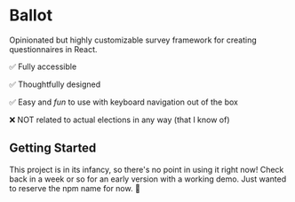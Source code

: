 # Ballot

Opinionated but highly customizable survey framework for creating questionnaires in React.

✅ Fully accessible

✅ Thoughtfully designed

✅ Easy and _fun_ to use with keyboard navigation out of the box

❌ NOT related to actual elections in any way (that I know of)

## Getting Started

This project is in its infancy, so there's no point in using it right now! Check back in a week or so for an early version with a working demo. Just wanted to reserve the npm name for now. 🙂
